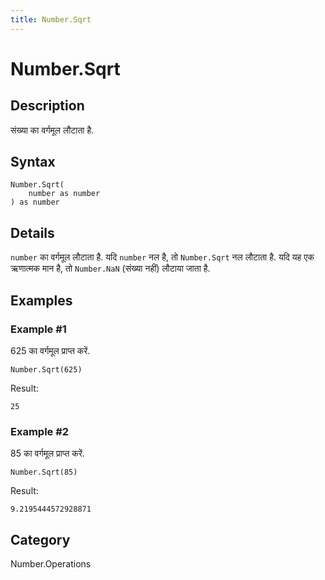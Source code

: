 ```yaml
---
title: Number.Sqrt
---
```


# Number.Sqrt


## Description

संख्‍या का वर्गमूल लौटाता है.


## Syntax

```powerquery
Number.Sqrt(
    number as number
) as number
```


## Details

<code>number</code> का वर्गमूल लौटाता है.    यदि <code>number</code> नल है, तो <code>Number.Sqrt</code> नल लौटाता है. यदि यह एक ऋणात्मक मान है, तो <code>Number.NaN</code> (संख्या नहीं) लौटाया जाता है.


## Examples

### Example #1 
625 का वर्गमूल प्राप्त करें.
```powerquery
Number.Sqrt(625)
```

Result: 
```powerquery
25
```


### Example #2 
85 का वर्गमूल प्राप्त करें.
```powerquery
Number.Sqrt(85)
```

Result: 
```powerquery
9.2195444572928871
```




## Category
Number.Operations
